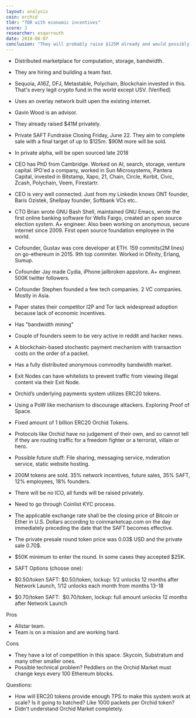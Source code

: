 ```yaml
---
layout: analysis
coin: orchid
tldr: "TOR with economic incentives"
score: 3
researcher: esqarrouth
date: 2018-06-07
conclusion: "They will probably raise $125M already and would possibly be too overvalued. But they might not reach the higher limit because no one is working on marketing this coin. This is an insta top 50 coin which can bring market cap to $350M. Easily 3x with high possibility of going top 10 ($4B), which means 25x realistic upside. Not the best investment but less risky. Any amount invested is locked up for at least 1 year."
---
```


- Distributed marketplace for computation, storage, bandwidth.
- They are hiring and building a team fast.
- Sequoia, A16Z, DFJ, Metastable, Polychain, Blockchain invested in this. That's every legit crypto fund in the world except USV. (Verified)
- Uses an overlay network built upen the existing internet.
- Gavin Wood is an advisor.
- They already raised $41M privately.
- Private SAFT Fundraise Closing Friday, June 22. They aim to complete sale with a final target of up to $125m. $90M more will be sold.
- In private alpha, will be open sourced late 2018
- CEO has PhD from Cambridge. Worked on AI, search, storage, venture capital. IPO'ed a company, worked in Sun Microsystems, Pantera Capital, invested in Bitstamp, Xapo, 21, Chain, Circle, Korbit, Civic, Zcash, Polychain, Veem, Firestartr.
- CEO is very well connected. Just from my Linkedin knows ONT founder, Baris Ozistek, Shellpay founder, Softbank VCs etc..
- CTO Brian wrote GNU Bash Shell, maintained GNU Emacs, wrote the first online banking software for Wells Fargo, created an open source election system. A+ engineer. Also been working on anonymous, secure internet since 2009. First open source foundation employee in the world.
- Cofounder, Gustav was core developer at ETH. 159 commits(2M lines) on go-ethereum in 2015. 9th top commiter. Worked in Dfinity, Erlang, Sumup.
- Cofounder Jay made Cydia, iPhone jailbroken appstore. A+ engineer. 500K twitter followers.
- Cofounder Stephen founded a few tech companies. 2 VC companies. Mostly in Asia.
- Paper states their competitor I2P and Tor lack widespread adoption because lack of economic incentives.
- Has "bandwidth mining"
- Couple of founders seem to be very active in reddit and hacker news.
- A blockchain-based stochastic payment mechanism with transaction costs on the order of a packet.
- Has a fully distributed anonymous commodity bandwidth market.
- Exit Nodes can have whitelists to prevent traffic from viewing illegal content via their Exit Node.
- Orchid’s underlying payments system utilizes ERC20 tokens.
- Using a PoW like mechanism to discourage attackers. Exploring Proof of Space.
- Fixed amount of 1 billion ERC20 Orchid Tokens.
- Protocols like Orchid have no judgement of their own, and so cannot tell if they are routing traffic for a freedom fighter or a terrorist, villain or hero.
- Possible future stuff: File sharing, messaging service, mderation service, static website hosting.
- 200M tokens are sold. 35% network incentives, future sales, 35% SAFT, 12% employees, 18% founders.
- There will be no ICO, all funds will be raised privately.
- Need to go through Coinlist KYC process.
- The applicable exchange rate shall be the closing price of Bitcoin or Ether in U.S. Dollars according to coinmarketcap.com on the day immediately preceding the date that the SAFT becomes effective.
- The private presale round token price was 0.03$ USD and the private sale 0.70$.
- $50K minimum to enter the round. In some cases they accepted $25K.

- SAFT Options (choose one):
- $0.50/token SAFT: $0.50/token, lockup: 1/2 unlocks 12 months after Network Launch, 1/12 unlocks each month from months 13-18
- $0.70/token SAFT:  $0.70/token, lockup: full amount unlocks 12 months after Network Launch

Pros

- Allstar team. 
- Team is on a mission and are working hard.

Cons

- They have a lot of competition in this space. Skycoin, Substratum and many other smaller ones. 
- Possible technical problem? Peddlers on the Orchid Market must change keys every 100 Ethereum blocks.

Questions:

- How will ERC20 tokens provide enough TPS to make this system work at scale? Is it going to batched? Like 1000 packets per Orchid token?
- Didn't understand Orchid Market completely.

